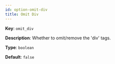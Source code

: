 ```yaml
---
id: option-omit-div
title: Omit Div
---
```

**Key**: `omit_div`

**Description**: Whether to omit/remove the 'div' tags.

**Type**: `boolean`

**Default**: `false`
